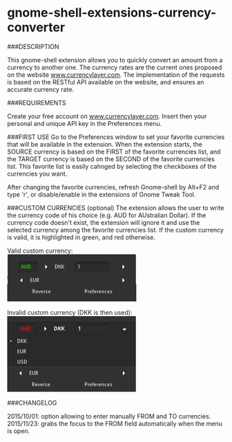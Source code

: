 # gnome-shell-extensions-currency-converter

###DESCRIPTION

This gnome-shell extension allows you to quickly convert an amount from a currency to another one.
The currency rates are the current ones proposed on the website www.currencylayer.com. The implementation of the requests is based on the RESTful API available on the website, and ensures an accurate currency rate.

###REQUIREMENTS

Create your free account on www.currencylayer.com. Insert then your personal and unique API key in the Preferences menu.

###FIRST USE
Go to the Preferences window to set your favorite currencies that will be available in the extension.
When the extension starts, the SOURCE currency is based on the FIRST of the favorite currencies list, and the TARGET currency is based on the SECOND of the favorite currencies list. This favorite list is easily cahnged by selecting the checkboxes of the currencies you want.

After changing the favorite currencies, refresh Gnome-shell by Alt+F2 and type 'r', or disable/enable in the extensions of Gnome Tweak Tool.

###CUSTOM CURRENCIES (optional)
The extension allows the user to write the currency code of his choice (e.g. AUD for AUstralian Dollar). If the currency code doesn't exist, the extension will ignore it and use the selected currency among the favorite currencies list. If the custom currency is valid, it is highlighted in green, and red otherwise.

Valid custom currency:  
![valid_custom](./valid_custom.png)

Invalid custom currency (DKK is then used):  
![invalid_custom](./invalid_custom.png)

###CHANGELOG

2015/10/01: option allowing to enter manually FROM and TO currencies.  
2015/11/23: grabs the focus to the FROM field automatically when the menu is open.  

